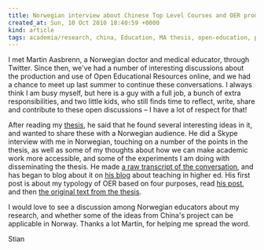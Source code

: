 ```yaml
---
title: Norwegian interview about Chinese Top Level Courses and OER production
created_at: Sun, 10 Oct 2010 18:40:59 +0000
kind: article
tags: academia/research, china, Education, MA thesis, open-education, p2pU, personal, The Top Level Courses Project
---
```


I met Martin Aasbrenn, a Norwegian doctor and medical educator, through
Twitter. Since then, we've had a number of interesting discussions about
the production and use of Open Educational Resources online, and we had
a chance to meet up last summer to continue these conversations. I
always think I am busy myself, but here is a guy with a full job, a
bunch of extra responsibilities, and two little kids, who still finds
time to reflect, write, share and contribute to these open discussions –
I have a lot of respect for that!

After reading my [thesis](http://reganmian.net/top-level-courses), he
said that he found several interesting ideas in it, and wanted to share
these with a Norwegian audience. He did a Skype interview with me in
Norwegian, touching on a number of the points in the thesis, as well as
some of my thoughts about how we can make academic work more accessible,
and some of the experiments I am doing with disseminating the thesis. He
made [a raw transcript of the
conversation](https://docs.google.com/document/edit?id=1klPBzrj9Wz-bJZBg6tyOm3I6ZtcFd1Fw7HBbNP6glBU&authkey=CPDgrbgM&hl=en&pli=1#),
and has began to blog about it on [his
blog](http://forelesning.blogspot.com/) about teaching in higher ed. His
first post is about my typology of OER based on four purposes, read [his
post](http://forelesning.blogspot.com/2010/10/hvis-man-skal-diskutere-om-et-kurs-er.html),
and then [the original text from the
thesis](http://reganmian.net/blog/2010/09/17/categorizing-oer-based-on-four-purposes/).

I would love to see a discussion among Norwegian educators about my
research, and whether some of the ideas from China's project can be
applicable in Norway. Thanks a lot Martin, for helping me spread the
word.

Stian
